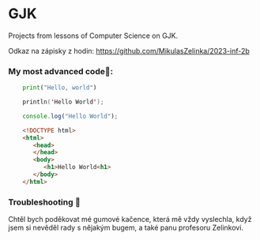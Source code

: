 # GJK
Projects from lessons of Computer Science on GJK.

Odkaz na zápisky z hodin:
https://github.com/MikulasZelinka/2023-inf-2b

### My most advanced code🤣: 

```python
	print("Hello, world")
```
```swift
	println('Hello World');
```
```javascript
	console.log("Hello World");
```
```html
	<!DOCTYPE html>
	<html>
	   <head>
	   </head>
 	   <body>
	      <h1>Hello World<h1>
 	   </body>
	</html>
```




### Troubleshooting :duck: ###
Chtěl bych poděkovat mé gumové kačence, která mě vždy vyslechla, když jsem si nevěděl rady s nějakým bugem, a také panu profesoru Zelinkovi.


